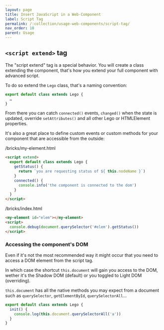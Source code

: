 ```yaml
---
layout: page
title: Insert JavaScript in a Web-Component
label: Script Tag
permalink: /:collection/usage-web-components/script-tag/
nav_order: 10
parent: Usage
---
```




## `<script extend>` tag

The "script extend" tag is a special behavior.
You will create a class extending the component, that's how you extend your
full component with advanced script.

To do so extend the `Lego` class, that's a naming convention:

```js
export default class extends Lego {
  …
}
```

From there you can catch `connected()` events, `changed()` when the state is updated,
override `setAttributes()` and all other Lego or HTMLElement properties.

It's also a great place to define custom events or custom methods for your component
that are accessible from the outside:

/bricks/my-element.html
```html
<script extend>
  export default class extends Lego {
    getStatus() {
      return `you are requesting status of ${ this.nodeName }`)
    }
    connected() {
      console.info('the component is connected to the dom')
    }
  }
</script>
```

/bricks/index.html
```html
<my-element id="elem"></my-element>
<script>
  console.debug(document.querySelector('#elem').getStatus())
</script>
```

### Accessing the component's DOM

Even if it's not the most recommended way it might occur that you need to access a DOM element from the script tag.

In which case the shortcut `this.document` will gain you access to the DOM,
wether it's the Shadow DOM (default) or you toggled to Light DOM (overriding).

`this.document` has all the native methods you may expect from a document such as
`querySelector`, `getElementById`, `querySelectorAll`…

```js
export default class extends Lego {
  init() {
    console.log(this.document.querySelectorAll('a'))
  }
}
```
